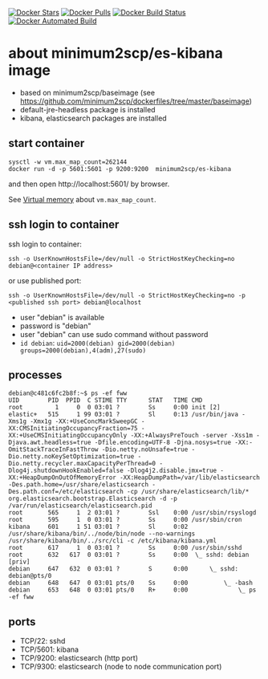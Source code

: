 [![Docker Stars](https://img.shields.io/docker/stars/minimum2scp/es-kibana.svg)]()
[![Docker Pulls](https://img.shields.io/docker/pulls/minimum2scp/es-kibana.svg)]()
[![Docker Build Status](https://img.shields.io/docker/build/minimum2scp/es-kibana.svg)]()
[![Docker Automated Build](https://img.shields.io/docker/automated/minimum2scp/es-kibana.svg)]()

# about minimum2scp/es-kibana image

 * based on minimum2scp/baseimage (see https://github.com/minimum2scp/dockerfiles/tree/master/baseimage)
 * default-jre-headless package is installed
 * kibana, elasticsearch packages are installed

## start container

```
sysctl -w vm.max_map_count=262144
docker run -d -p 5601:5601 -p 9200:9200  minimum2scp/es-kibana
```

and then open http://localhost:5601/ by browser.

See [Virtual memory](https://www.elastic.co/guide/en/elasticsearch/reference/current/vm-max-map-count.html) about `vm.max_map_count`.

## ssh login to container

ssh login to container:

```
ssh -o UserKnownHostsFile=/dev/null -o StrictHostKeyChecking=no debian@<container IP address>
```

or use published port:

```
ssh -o UserKnownHostsFile=/dev/null -o StrictHostKeyChecking=no -p <published ssh port> debian@localhost
```

 * user "debian" is available
 * password is "debian"
 * user "debian" can use sudo command without password
 * `id debian`: `uid=2000(debian) gid=2000(debian) groups=2000(debian),4(adm),27(sudo)`

## processes

```console
debian@c481c6fc2b8f:~$ ps -ef fww
UID        PID  PPID  C STIME TTY      STAT   TIME CMD
root         1     0  0 03:01 ?        Ss     0:00 init [2]
elastic+   515     1 99 03:01 ?        Sl     0:13 /usr/bin/java -Xms1g -Xmx1g -XX:+UseConcMarkSweepGC -XX:CMSInitiatingOccupancyFraction=75 -XX:+UseCMSInitiatingOccupancyOnly -XX:+AlwaysPreTouch -server -Xss1m -Djava.awt.headless=true -Dfile.encoding=UTF-8 -Djna.nosys=true -XX:-OmitStackTraceInFastThrow -Dio.netty.noUnsafe=true -Dio.netty.noKeySetOptimization=true -Dio.netty.recycler.maxCapacityPerThread=0 -Dlog4j.shutdownHookEnabled=false -Dlog4j2.disable.jmx=true -XX:+HeapDumpOnOutOfMemoryError -XX:HeapDumpPath=/var/lib/elasticsearch -Des.path.home=/usr/share/elasticsearch -Des.path.conf=/etc/elasticsearch -cp /usr/share/elasticsearch/lib/* org.elasticsearch.bootstrap.Elasticsearch -d -p /var/run/elasticsearch/elasticsearch.pid
root       565     1  2 03:01 ?        Ssl    0:00 /usr/sbin/rsyslogd
root       595     1  0 03:01 ?        Ss     0:00 /usr/sbin/cron
kibana     601     1 51 03:01 ?        Sl     0:02 /usr/share/kibana/bin/../node/bin/node --no-warnings /usr/share/kibana/bin/../src/cli -c /etc/kibana/kibana.yml
root       617     1  0 03:01 ?        Ss     0:00 /usr/sbin/sshd
root       632   617  0 03:01 ?        Ss     0:00  \_ sshd: debian [priv]
debian     647   632  0 03:01 ?        S      0:00      \_ sshd: debian@pts/0
debian     648   647  0 03:01 pts/0    Ss     0:00          \_ -bash
debian     653   648  0 03:01 pts/0    R+     0:00              \_ ps -ef fww
```

## ports

 * TCP/22: sshd
 * TCP/5601: kibana
 * TCP/9200: elasticsearch (http port)
 * TCP/9300: elasticsearch (node to node communication port)

